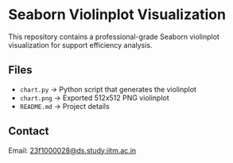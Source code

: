 # Seaborn Violinplot Visualization

This repository contains a professional-grade Seaborn violinplot visualization for support efficiency analysis.

## Files
- `chart.py` → Python script that generates the violinplot
- `chart.png` → Exported 512x512 PNG violinplot
- `README.md` → Project details

## Contact
Email: 23f1000028@ds.study.iitm.ac.in
